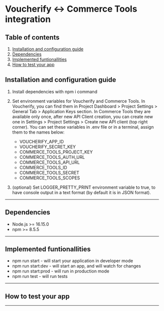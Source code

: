 # Voucherify <-> Commerce Tools integration

## Table of contents
1. [Installation and configuration guide](#installation-and-configuration-guide)
2. [Dependencies](#dependencies)
3. [Implemented funtionallities](#implemented-funtionallities)
4. [How to test your app](#how-to-test-your-app)

## Installation and configuration guide
1. Install dependencies with npm i command

2. Set environment variables for Voucherify and Commerce Tools. In Voucherify, you can find them in Project Dashboard > Project Settings > General Tab > Application Keys section. In Commerce Tools they are available only once, after new API Client creation, you can create new one in Settings > Project Settings > Create new API client (top right corner). You can set these variables in .env file or in a terminal, assign them to the names below:
    - VOUCHERIFY_APP_ID
    - VOUCHERIFY_SECRET_KEY
    - COMMERCE_TOOLS_PROJECT_KEY
    - COMMERCE_TOOLS_AUTH_URL
    - COMMERCE_TOOLS_API_URL
    - COMMERCE_TOOLS_ID
    - COMMERCE_TOOLS_SECRET
    - COMMERCE_TOOLS_SCOPES

3. (optional) Set LOGGER_PRETTY_PRINT environment variable to true, to have console output in a text format (by default it is in JSON format).
---
## Dependencies
- Node.js >= 16.15.0
- npm >= 8.5.5
---
## Implemented funtionallities
- npm run start - will start your application in developer mode
- npm run start:dev - will start an app, and will watch for changes
- npm run start:prod - will run in production mode
- npm run test - will run tests
---
## How to test your app
---